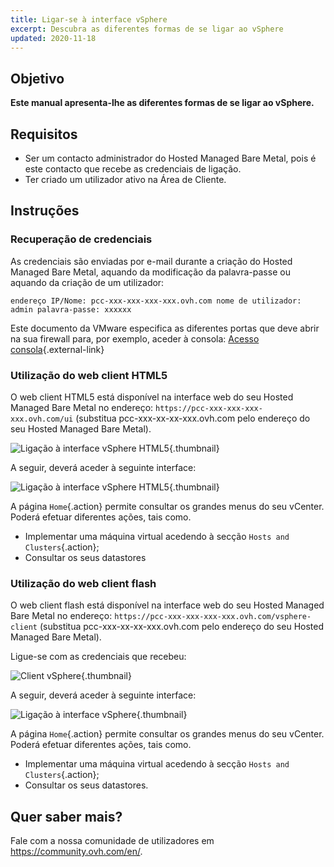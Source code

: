 ```yaml
---
title: Ligar-se à interface vSphere
excerpt: Descubra as diferentes formas de se ligar ao vSphere
updated: 2020-11-18
---
```


## Objetivo

**Este manual apresenta-lhe as diferentes formas de se ligar ao vSphere.**

## Requisitos

- Ser um contacto administrador do Hosted Managed Bare Metal, pois é este contacto que recebe as credenciais de ligação.
- Ter criado um utilizador ativo na Área de Cliente.

## Instruções

### Recuperação de credenciais

As credenciais são enviadas por e-mail durante a criação do Hosted Managed Bare Metal, aquando da modificação da palavra-passe ou aquando da criação de um utilizador:

```
endereço IP/Nome: pcc-xxx-xxx-xxx-xxx.ovh.com nome de utilizador: admin palavra-passe: xxxxxx
```

Este documento da VMware especifica as diferentes portas que deve abrir na sua firewall para, por exemplo, aceder à consola: [Acesso consola](https://kb.vmware.com/kb/1012382){.external-link}

### Utilização do web client HTML5

O web client HTML5 está disponível na interface web do seu Hosted Managed Bare Metal no endereço: `https://pcc-xxx-xxx-xxx-xxx.ovh.com/ui` (substitua pcc-xxx-xx-xx-xxx.ovh.com pelo endereço do seu Hosted Managed Bare Metal).

![Ligação à interface vSphere HTML5](connection_interface_w_html5.png){.thumbnail}

A seguir, deverá aceder à seguinte interface:

![Ligação à interface vSphere HTML5](vsphere-client-html5.png){.thumbnail}

A página `Home`{.action} permite consultar os grandes menus do seu vCenter. Poderá efetuar diferentes ações, tais como.

- Implementar uma máquina virtual acedendo à secção `Hosts and Clusters`{.action};
- Consultar os seus datastores

### Utilização do web client flash

O web client flash está disponível na interface web do seu Hosted Managed Bare Metal no endereço: `https://pcc-xxx-xxx-xxx-xxx.ovh.com/vsphere-client` (substitua pcc-xxx-xx-xx-xxx.ovh.com pelo endereço do seu Hosted Managed Bare Metal).

Ligue-se com as credenciais que recebeu:

![Client vSphere](vsphere-client.png){.thumbnail}

A seguir, deverá aceder à seguinte interface:

![Ligação à interface vSphere](connection_interface_w.png){.thumbnail}

A página `Home`{.action} permite consultar os grandes menus do seu vCenter. Poderá efetuar diferentes ações, tais como.

- Implementar uma máquina virtual acedendo à secção `Hosts and Clusters`{.action};
- Consultar os seus datastores.

## Quer saber mais?

Fale com a nossa comunidade de utilizadores em <https://community.ovh.com/en/>.
